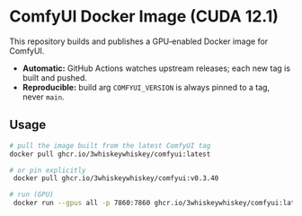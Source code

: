 # ComfyUI Docker Image (CUDA 12.1)

This repository builds and publishes a GPU‑enabled Docker image for ComfyUI.

* **Automatic:** GitHub Actions watches upstream releases; each new tag is built and pushed.
* **Reproducible:** build arg `COMFYUI_VERSION` is always pinned to a tag, never `main`.

## Usage

```bash
# pull the image built from the latest ComfyUI tag
docker pull ghcr.io/3whiskeywhiskey/comfyui:latest

# or pin explicitly
 docker pull ghcr.io/3whiskeywhiskey/comfyui:v0.3.40

# run (GPU)
 docker run --gpus all -p 7860:7860 ghcr.io/3whiskeywhiskey/comfyui:latest
```
